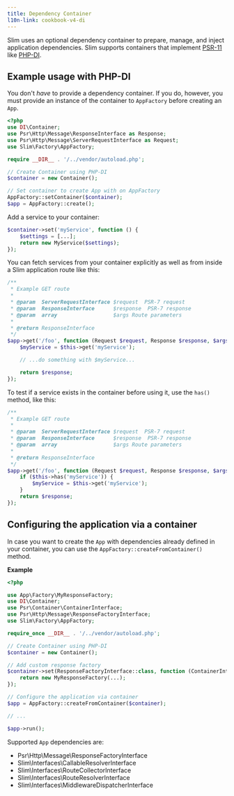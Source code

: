 ```yaml
---
title: Dependency Container
l10n-link: cookbook-v4-di
---
```


Slim uses an optional dependency container to prepare, manage, and inject application
dependencies. Slim supports containers that implement [PSR-11](http://www.php-fig.org/psr/psr-11/) like [PHP-DI](http://php-di.org/doc/frameworks/slim.html).

## Example usage with PHP-DI

You don't _have_ to provide a dependency container. If you do, however, you must provide an instance of the container to `AppFactory` before creating an `App`.

```php
<?php
use DI\Container;
use Psr\Http\Message\ResponseInterface as Response;
use Psr\Http\Message\ServerRequestInterface as Request;
use Slim\Factory\AppFactory;

require __DIR__ . '/../vendor/autoload.php';

// Create Container using PHP-DI
$container = new Container();

// Set container to create App with on AppFactory
AppFactory::setContainer($container);
$app = AppFactory::create();
```

Add a service to your container:

```php
$container->set('myService', function () {
    $settings = [...];
    return new MyService($settings);
});
```

You can fetch services from your container explicitly as well as from inside a Slim
application route like this:

```php
/**
 * Example GET route
 *
 * @param  ServerRequestInterface $request  PSR-7 request
 * @param  ResponseInterface      $response  PSR-7 response
 * @param  array                  $args Route parameters
 *
 * @return ResponseInterface
 */
$app->get('/foo', function (Request $request, Response $response, $args) {
    $myService = $this->get('myService');

    // ...do something with $myService...

    return $response;
});
```

To test if a service exists in the container before using it, use the `has()` method, like this:

```php
/**
 * Example GET route
 *
 * @param  ServerRequestInterface $request  PSR-7 request
 * @param  ResponseInterface      $response  PSR-7 response
 * @param  array                  $args Route parameters
 *
 * @return ResponseInterface
 */
$app->get('/foo', function (Request $request, Response $response, $args) {
    if ($this->has('myService')) {
        $myService = $this->get('myService');
    }
    return $response;
});
```

## Configuring the application via a container

In case you want to create the `App` with dependencies already defined in your container, 
you can use the `AppFactory::createFromContainer()` method.

**Example**

```php
<?php

use App\Factory\MyResponseFactory;
use DI\Container;
use Psr\Container\ContainerInterface;
use Psr\Http\Message\ResponseFactoryInterface;
use Slim\Factory\AppFactory;

require_once __DIR__ . '/../vendor/autoload.php';

// Create Container using PHP-DI
$container = new Container();

// Add custom response factory
$container->set(ResponseFactoryInterface::class, function (ContainerInterface $container) {
    return new MyResponseFactory(...);
});

// Configure the application via container
$app = AppFactory::createFromContainer($container);

// ...

$app->run();
```

Supported `App` dependencies are:

* Psr\Http\Message\ResponseFactoryInterface
* Slim\Interfaces\CallableResolverInterface
* Slim\Interfaces\RouteCollectorInterface
* Slim\Interfaces\RouteResolverInterface
* Slim\Interfaces\MiddlewareDispatcherInterface
